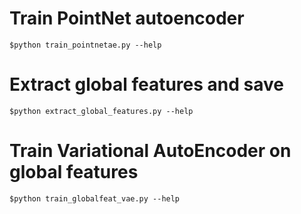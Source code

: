 # Train PointNet autoencoder
```
$python train_pointnetae.py --help
```

# Extract global features and save
```
$python extract_global_features.py --help
```

# Train Variational AutoEncoder on global features
```
$python train_globalfeat_vae.py --help
```